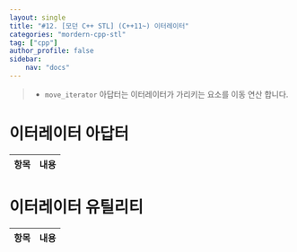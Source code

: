```yaml
---
layout: single
title: "#12. [모던 C++ STL] (C++11~) 이터레이터"
categories: "mordern-cpp-stl"
tag: ["cpp"]
author_profile: false
sidebar: 
    nav: "docs"
---
```


> * `move_iterator` 아답터는 이터레이터가 가리키는 요소를 이동 연산 합니다.

# 이터레이터 아답터

|항목|내용|
|--|--|



  
# 이터레이터 유틸리티

|항목|내용|
|--|--|



